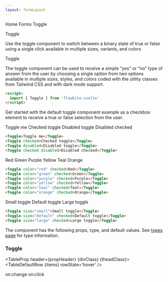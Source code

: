 ```yaml
---
layout: formLayout
---
```


<script>
  import { Htwo, ExampleDiv, GitHubSource, CompoDescription, TableProp, TableDefaultRow} from '../../utils'
  import { onMount } from 'svelte';
  import { Toggle, Breadcrumb, BreadcrumbItem, Badge, Heading } from '$lib'

  import componentProps from '../../props/Toggle.json'
  let items = componentProps.props
  let propHeader = ['Name', 'Type', 'Default']

  let divClass='w-full relative overflow-x-auto shadow-md sm:rounded-lg py-4'
  let theadClass ='text-xs text-gray-700 uppercase bg-gray-50 dark:bg-gray-700 dark:text-white'
</script>

<Breadcrumb class="pb-8">
  <BreadcrumbItem href="/" home >Home</BreadcrumbItem>
  <BreadcrumbItem href="/forms/" rel="external">Forms</BreadcrumbItem>
  <BreadcrumbItem>Toggle</BreadcrumbItem>
</Breadcrumb>

<Heading class="mb-2" tag="h1" customSize="text-3xl">Toggle</Heading>

<CompoDescription>Use the toggle component to switch between a binary state of true or false using a single click available in multiple sizes, variants, and colors</CompoDescription>

<ExampleDiv>
<GitHubSource href="forms/Toggle.svelte">Toggle</GitHubSource>
</ExampleDiv>

The toggle component can be used to receive a simple “yes” or “no” type of answer from the user by choosing a single option from two options available in multiple sizes, styles, and colors coded with the utility classes from Tailwind CSS and with dark mode support.

<Htwo label="Setup" />

```html
<script>
  import { Toggle } from 'flowbite-svelte'
</script>
```

<Htwo label="Toggle examples" />

Get started with the default toggle component example as a checkbox element to receive a true or false selection from the user.

<ExampleDiv class="flex flex-col gap-2">
  <Toggle>Toggle me</Toggle>
  <Toggle checked={true}>Checked toggle</Toggle>
  <Toggle disabled>Disabled toggle</Toggle>
  <Toggle checked disabled>Disabled checked</Toggle>
</ExampleDiv>

```html
<Toggle>Toggle me</Toggle>
<Toggle checked>Checked toggle</Toggle>
<Toggle disabled>Disabled toggle</Toggle>
<Toggle checked disabled>Disabled checked</Toggle>
```

<Htwo label="Colors" />

<ExampleDiv class="flex justify-between">
  <Toggle color="red" checked>Red</Toggle>
  <Toggle color="green" checked>Green</Toggle>
  <Toggle color="purple" checked>Purple</Toggle>
  <Toggle color="yellow" checked>Yellow</Toggle>
  <Toggle color="teal" checked>Teal</Toggle>
  <Toggle color="orange" checked>Orange</Toggle>
</ExampleDiv>

```html
<Toggle color="red" checked>Red</Toggle>
<Toggle color="green" checked>Green</Toggle>
<Toggle color="purple" checked>Purple</Toggle>
<Toggle color="yellow" checked>Yellow</Toggle>
<Toggle color="teal" checked>Teal</Toggle>
<Toggle color="orange" checked>Orange</Toggle>
```

<Htwo label="Sizes" />

<ExampleDiv class="flex flex-col gap-2">
  <Toggle size="small">Small toggle</Toggle>
  <Toggle size="default" checked>Default toggle</Toggle>
  <Toggle size="large" checked>Large toggle</Toggle>
</ExampleDiv>

```html
<Toggle size="small">Small toggle</Toggle>
<Toggle size="default" checked>Default toggle</Toggle>
<Toggle size="large" checked>Large toggle</Toggle>
```

<Htwo label="Props" />

The component has the following props, type, and default values. See <a href="/pages/types">types page</a> for type information.

<h3 class='text-xl w-full dark:text-white py-4'>Toggle</h3>

<TableProp header={propHeader} {divClass} {theadClass}>
  <TableDefaultRow {items} rowState='hover' />
</TableProp>

<Htwo label="Forwarded Events" />

<div class="flex flex-wrap gap-2">
<Badge large={true}>on:change</Badge>
<Badge large={true}>on:click</Badge>
</div>
